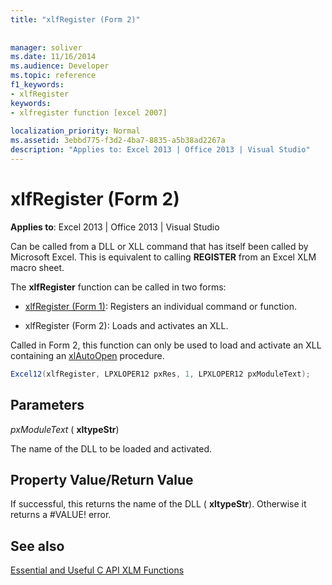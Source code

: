 ```yaml
---
title: "xlfRegister (Form 2)"
 
 
manager: soliver
ms.date: 11/16/2014
ms.audience: Developer
ms.topic: reference
f1_keywords:
- xlfRegister
keywords:
- xlfregister function [excel 2007]
 
localization_priority: Normal
ms.assetid: 3ebbd775-f3d2-4ba7-8835-a5b38ad2267a
description: "Applies to: Excel 2013 | Office 2013 | Visual Studio"
---
```


# xlfRegister (Form 2)

 **Applies to**: Excel 2013 | Office 2013 | Visual Studio 
  
Can be called from a DLL or XLL command that has itself been called by Microsoft Excel. This is equivalent to calling **REGISTER** from an Excel XLM macro sheet. 
  
The **xlfRegister** function can be called in two forms: 
  
- [xlfRegister (Form 1)](xlfregister-form-1.md): Registers an individual command or function.
    
- xlfRegister (Form 2): Loads and activates an XLL.
    
Called in Form 2, this function can only be used to load and activate an XLL containing an [xlAutoOpen](xlautoopen.md) procedure. 
  
```cs
Excel12(xlfRegister, LPXLOPER12 pxRes, 1, LPXLOPER12 pxModuleText);
```

## Parameters

 _pxModuleText_ ( **xltypeStr**)
  
The name of the DLL to be loaded and activated.
  
## Property Value/Return Value

If successful, this returns the name of the DLL ( **xltypeStr**). Otherwise it returns a #VALUE! error.
  
## See also



[Essential and Useful C API XLM Functions](essential-and-useful-c-api-xlm-functions.md)

